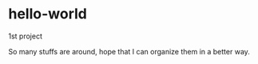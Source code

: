# hello-world
1st project

So many stuffs are around, hope that I can organize them in a better way.
